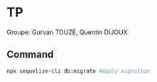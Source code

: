 # TP

Groupe: Gurvan TOUZÉ, Quentin DIJOUX

## Command

```sh
npx sequelize-cli db:migrate #Apply migration
```
